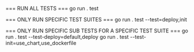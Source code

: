=== RUN ALL TESTS ===
go run . test

=== ONLY RUN SPECIFIC TEST SUITES ===
go run . test --test=deploy,init

=== ONLY RUN SPECIFIC SUB TESTS FOR A SPECIFIC TEST SUITE ===
go run . test --test-deploy=default,deploy
go run . test --test-init=use_chart,use_dockerfile
